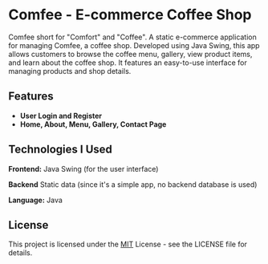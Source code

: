 
# Comfee - E-commerce Coffee Shop

Comfee short for "Comfort" and "Coffee". A static e-commerce application for managing Comfee, a coffee shop. Developed using Java Swing, this app allows customers to browse the coffee menu, gallery, view product items, and learn about the coffee shop. It features an easy-to-use interface for managing products and shop details.


## Features

- **User Login and Register**
- **Home, About, Menu, Gallery, Contact Page**





## Technologies I Used

**Frontend:**  Java Swing (for the user interface)

**Backend** Static data (since it's a simple app, no backend database is used)

**Language:** Java



## License


This project is licensed under the [MIT](https://choosealicense.com/licenses/mit/) License - see the LICENSE file for details.
